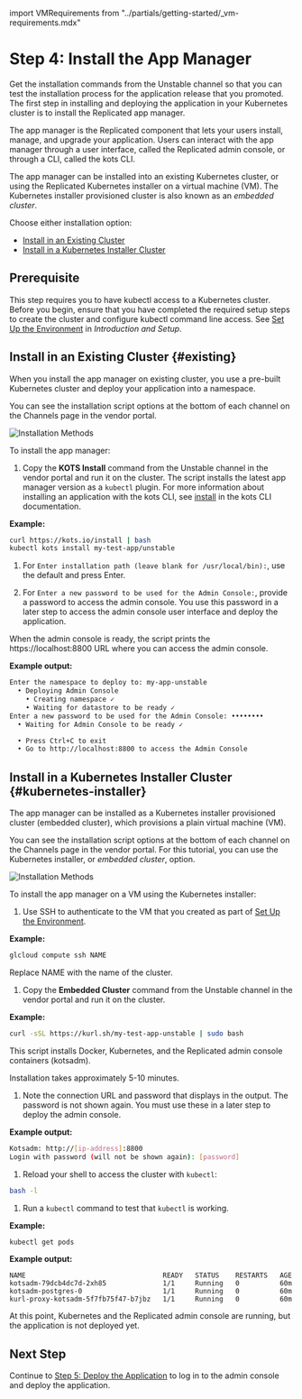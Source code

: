 import VMRequirements from "../partials/getting-started/_vm-requirements.mdx"

# Step 4: Install the App Manager

Get the installation commands from the Unstable channel so that you can test the installation process for the application release that you promoted. The first step in installing and deploying the application in your Kubernetes cluster is to install the Replicated app manager.

The app manager is the Replicated component that lets your users install, manage, and upgrade your application. Users can interact with the app manager through a user interface, called the Replicated admin console, or through a CLI, called the kots CLI.

The app manager can be installed into an existing Kubernetes cluster, or using the Replicated Kubernetes installer on a virtual machine (VM). The Kubernetes installer provisioned cluster is also known as an _embedded cluster_.

Choose either installation option:
* [Install in an Existing Cluster](#existing)
* [Install in a Kubernetes Installer Cluster](#kubernetes-installer)

## Prerequisite

This step requires you to have kubectl access to a Kubernetes cluster. Before you begin, ensure that you have completed the required setup steps to create the cluster and configure kubectl command line access. See [Set Up the Environment](tutorial-ui-setup) in _Introduction and Setup_.

## Install in an Existing Cluster {#existing}

When you install the app manager on existing cluster, you use a pre-built Kubernetes cluster and deploy your application into a namespace.

You can see the installation script options at the bottom of each channel on the Channels page in the vendor portal.

![Installation Methods](/images/guides/kots/installation-methods-existing.png)

To install the app manager:

1. Copy the **KOTS Install** command from the Unstable channel in the vendor portal and run it on the cluster. The script installs the latest app manager version as a `kubectl` plugin. For more information about installing an application with the kots CLI, see [install](../reference/kots-cli-install/) in the kots CLI documentation.

  **Example:**

  ```bash
  curl https://kots.io/install | bash
  kubectl kots install my-test-app/unstable
  ```
1. For `Enter installation path (leave blank for /usr/local/bin):`, use the default and  press Enter.

1. For `Enter a new password to be used for the Admin Console:`, provide a password to access the admin console. You use this password in a later step to access the admin console user interface and deploy the application.

  When the admin console is ready, the script prints the https://localhost:8800 URL where you can access the admin console.

  **Example output:**

  ```bash
  Enter the namespace to deploy to: my-app-unstable
    • Deploying Admin Console
      • Creating namespace ✓
      • Waiting for datastore to be ready ✓
  Enter a new password to be used for the Admin Console: ••••••••
    • Waiting for Admin Console to be ready ✓

    • Press Ctrl+C to exit
    • Go to http://localhost:8800 to access the Admin Console
  ```

## Install in a Kubernetes Installer Cluster {#kubernetes-installer}

The app manager can be installed as a Kubernetes installer provisioned cluster (embedded cluster), which provisions a plain virtual machine (VM).

You can see the installation script options at the bottom of each channel on the Channels page in the vendor portal. For this tutorial, you can use the Kubernetes installer, or _embedded cluster_, option.

![Installation Methods](/images/guides/kots/installation-methods-embedded.png)

To install the app manager on a VM using the Kubernetes installer:

1. Use SSH to authenticate to the VM that you created as part of [Set Up the Environment](tutorial-ui-setup#set-up-the-environment).

  **Example:**

  ```bash
  glcloud compute ssh NAME
  ```

  Replace NAME with the name of the cluster.

1. Copy the **Embedded Cluster** command from the Unstable channel in the vendor portal and run it on the cluster.

  **Example:**

  ```bash
  curl -sSL https://kurl.sh/my-test-app-unstable | sudo bash
  ```

  This script installs Docker, Kubernetes, and the Replicated admin console containers (kotsadm).

  Installation takes approximately 5-10 minutes.

1. Note the connection URL and password that displays in the output. The password is not shown again. You must use these in a later step to deploy the admin console.

  **Example output:**

  ```bash
  Kotsadm: http://[ip-address]:8800
  Login with password (will not be shown again): [password]
  ```

1. Reload your shell to access the cluster with `kubectl`:

  ```bash
  bash -l
  ```

1. Run a `kubectl` command to test that `kubectl` is working.

  **Example:**

  ```bash
  kubectl get pods
  ```

  **Example output:**

  ```
  NAME                                  READY   STATUS    RESTARTS   AGE
  kotsadm-79dcb4dc7d-2xh85              1/1     Running   0          60m
  kotsadm-postgres-0                    1/1     Running   0          60m
  kurl-proxy-kotsadm-5f7fb75f47-b7jbz   1/1     Running   0          60m
  ```

  At this point, Kubernetes and the Replicated admin console are running, but the application is not deployed yet.

## Next Step

Continue to [Step 5: Deploy the Application](tutorial-ui-deploy-app) to log in to the admin console and deploy the application.
